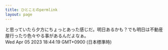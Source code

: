 ```yaml
---
title: ひとことのpermlink
layout: page
---
```

<div class="box" dt="1680687859487">
  と思っていたら夕方にちょっとあった感じだ。明日あるかも？でも明日は不動産屋行ったり色々やる事があるんだよなぁ。
  <div class="content is-small">Wed Apr 05 2023 18:44:19 GMT+0900 (日本標準時)</div>
</div>